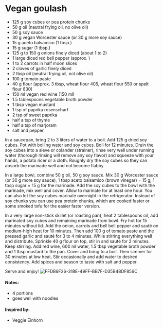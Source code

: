 # Vegan goulash

* 125 g soy cubes or pea protein chunks
* 50 g oil (neutral frying oil, no olive oil)
* 50 g soy sauce
* 30 g vegan Worcester sauce (or 30 g more soy sauce)
* 15 g aceto balsamico (1 tbsp.)
* 15 g sugar (1 tbsp.)
* 125 g to 150 g onions finely diced (about 1 to 2)
* 1 large diced red bell pepper (approx. )
* 1 to 2 carrots in half moon slices
* 2 cloves of garlic finely diced
* 2 tbsp oil (neutral frying oil, not olive oil)
* 100 g tomato paste
* 40 g flour (approx. 3 tbsp, wheat flour 405, wheat flour 550 or spelt flour 630)
* 150 ml vegan red wine (150 ml)
* 1.5 tablespoons vegetable broth powder
* 1 tbsp vegan mustard
* 1 tsp of paprika rosenscharf
* 2 tsp of sweet paprika
* half a tsp of thyme
* half a tsp of marjoram
* salt and pepper


In a saucepan, bring 2 to 3 liters of water to a boil. Add 125 g dried soy cubes. 
Pot with boiling water and soy cubes. Boil for 12 minutes. Drain the soy cubes into a sieve or colander (strainer), rinse very well under running water (thorough rinsing will remove any soy flavor) and squeeze with your hands, a potato ricer or a cloth. Roughly dry the soy cubes so they can absorb the marinade well and not become flabby.

In a large bowl, combine 50 g oil, 50 g soy sauce. Mix 30 g Worcester sauce (or 30 g more soy sauce), 1 tbsp aceto balsamico (brown vinegar) = 15 g, 1 tbsp sugar = 15 g for the marinade. Add the soy cubes to the bowl with the marinade, mix well and cover. Allow to marinate for at least one hour.  You can also let the soy cubes marinate overnight in the refrigerator.
Instead of soy chunks you can use pea protein chunks, which are cooked faster or some smoked tofu for the easier faster version.

In a very large non-stick skillet (or roasting pan), heat 2 tablespoons oil, add marinated soy cubes and remaining marinade from bowl. Fry hot for 15 minutes without lid.
Add the onion, carrots and bell bell pepper and sauté on medium-high heat for 10 minutes. 
Then add 100 g of tomato paste and the pressed garlic and sauté for 3 to 4 minutes. While stirring everything well and distribute. 
Sprinkle 40 g flour on top, stir in and sauté for 2 minutes. Keep stirring. 
Add red wine, 600 ml water, 1.5 tbsp vegetable broth powder and 1 tbsp mustard to the pan. 
Cover and bring to a boil. Then simmer for 30 minutes at low heat. Stir occasionally and add water to desired consistency. Add spices and season to taste with salt and pepper. 

Serve and enjoy!
![FFDB6F26-31BE-49FF-BB7F-D35B48DF856C](https://user-images.githubusercontent.com/23620851/171142253-ce4754aa-1574-411b-964d-67dcd474c051.JPG)


#### Notes: 
* 4 portions
* goes well with noodles

#### Inspired by:
* Veggie Einhorn
